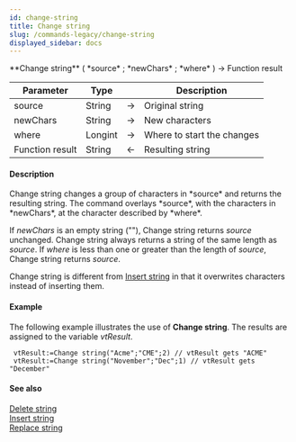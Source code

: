 ```yaml
---
id: change-string
title: Change string
slug: /commands-legacy/change-string
displayed_sidebar: docs
---
```


<!--REF #_command_.Change string.Syntax-->**Change string** ( *source* ; *newChars* ; *where* ) -> Function result<!-- END REF-->
<!--REF #_command_.Change string.Params-->
| Parameter | Type |  | Description |
| --- | --- | --- | --- |
| source | String | &rarr; | Original string |
| newChars | String | &rarr; | New characters |
| where | Longint | &rarr; | Where to start the changes |
| Function result | String | &larr; | Resulting string |

<!-- END REF-->

#### Description 

<!--REF #_command_.Change string.Summary-->Change string changes a group of characters in *source* and returns the resulting string.<!-- END REF--> The command overlays *source*, with the characters in *newChars*, at the character described by *where*.

If *newChars* is an empty string (""), Change string returns *source* unchanged. Change string always returns a string of the same length as *source*. If *where* is less than one or greater than the length of *source*, Change string returns *source*.

Change string is different from [Insert string](insert-string.md) in that it overwrites characters instead of inserting them.

#### Example 

The following example illustrates the use of **Change string**. The results are assigned to the variable *vtResult*.

```4d
 vtResult:=Change string("Acme";"CME";2) // vtResult gets "ACME"
 vtResult:=Change string("November";"Dec";1) // vtResult gets "December"
```

#### See also 

[Delete string](delete-string.md)  
[Insert string](insert-string.md)  
[Replace string](replace-string.md)  